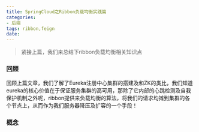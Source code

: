 ```yaml
---
title: SpringCloud之Ribbon负载均衡实践篇
categories:
- 后端
tags: ribbon,feign
date:
---
```

> 紧接上篇，我们来总结下ribbon负载均衡相关知识点

### 回顾
回顾上篇文章，我们了解了Eureka注册中心集群的搭建及和ZK的类比，我们知道eureka的核心价值在于保证服务集群的高可用，那除了它内部的心跳检测及自我保护机制之外呢，ribbon提供来负载均衡的算法，将我们的请求均摊到集群的各个节点上，从而作为我们服务器降压及扩容的一个手段！

### 概念

